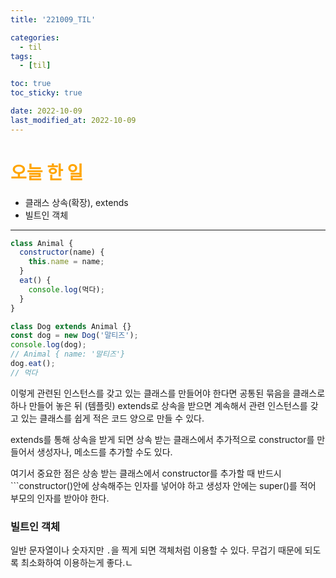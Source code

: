 ```yaml
---
title: '221009_TIL'

categories:
  - til
tags:
  - [til]

toc: true
toc_sticky: true

date: 2022-10-09
last_modified_at: 2022-10-09
---
```


# <span style="color:orange"> 오늘 한 일</span>

- 클래스 상속(확장), extends
- 빌트인 객체

---

```javascript
class Animal {
  constructor(name) {
    this.name = name;
  }
  eat() {
    console.log(먹다);
  }
}

class Dog extends Animal {}
const dog = new Dog('말티즈');
console.log(dog);
// Animal { name: '말티즈'}
dog.eat();
// 먹다
```

이렇게 관련된 인스턴스를 갖고 있는 클래스를 만들어야 한다면 공통된 묶음을 클래스로 하나 만들어 놓은 뒤 (템플릿)
extends로 상속을 받으면 계속해서 관련 인스턴스를 갖고 있는 클래스를 쉽게 적은 코드 양으로 만들 수 있다.

extends를 통해 상속을 받게 되면
상속 받는 클래스에서 추가적으로 constructor를 만들어서 생성자나, 메소드를 추가할 수도 있다.

여기서 중요한 점은 상송 받는 클래스에서 constructor를 추가할 때 반드시 ```constructor()안에 상속해주는 인자를 넣어야 하고 생성자 안에는 super()를 적어 부모의 인자를 받아야 한다.

### 빌트인 객체

일반 문자열이나 숫자지만 `.`을 찍게 되면 객체처럼 이용할 수 있다.
무겁기 때문에 되도록 최소화하여 이용하는게 좋다.ㄴ
